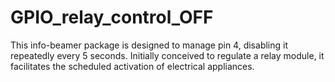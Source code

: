 # GPIO_relay_control_OFF
This info-beamer package is designed to manage pin 4, disabling it repeatedly every 5 seconds. Initially conceived to regulate a relay module, it facilitates the scheduled activation of electrical appliances.
